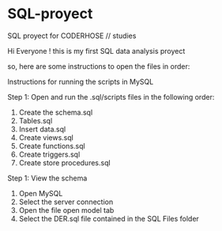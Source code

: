 # SQL-proyect
SQL proyect for CODERHOSE // studies

Hi Everyone ! this is my first SQL data analysis proyect

so, here are some instructions to open the files in order:

Instructions for running the scripts in MySQL


Step 1: Open and run the .sql/scripts files in the following order:
1. Create the schema.sql
2. Tables.sql
3. Insert data.sql
4. Create views.sql
5. Create functions.sql
6. Create triggers.sql
7. Create store procedures.sql

Step 1: View the schema
1. Open MySQL
2. Select the server connection
3. Open the file open model tab
4. Select the DER.sql file contained in the SQL Files folder
